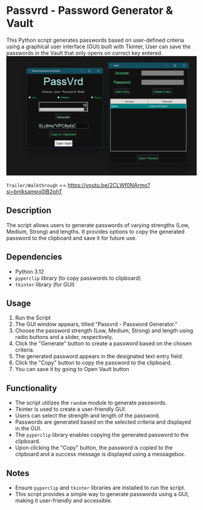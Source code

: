 # Passvrd - Password Generator & Vault

This Python script generates passwords based on user-defined criteria using a graphical user interface (GUI) built with Tkinter, User can save the passwords in the Vault that only opens on correct key entered.
![screenshot](ss.png)

`Trailer/Walkthrough` == https://youtu.be/2CLWf0NArmo?si=bnIksampo0lB2phT

## Description

The script allows users to generate passwords of varying strengths (Low, Medium, Strong) and lengths. It provides options to copy the generated password to the clipboard and save it for future use.

## Dependencies

- Python 3.12
- `pyperclip` library (to copy passwords to clipboard)
- `tkinter` library (for GUI)

## Usage

1. Run the Script
2. The GUI window appears, titled "Passvrd - Password Generator."
3. Choose the password strength (Low, Medium, Strong) and length using radio buttons and a slider, respectively.
4. Click the "Generate" button to create a password based on the chosen criteria.
5. The generated password appears in the designated text entry field.
6. Click the "Copy" button to copy the password to the clipboard.
7. You can save it by going to Open Vault button

## Functionality

- The script utilizes the `random` module to generate passwords.
- Tkinter is used to create a user-friendly GUI.
- Users can select the strength and length of the password.
- Passwords are generated based on the selected criteria and displayed in the GUI.
- The `pyperclip` library enables copying the generated password to the clipboard.
- Upon clicking the "Copy" button, the password is copied to the clipboard and a success message is displayed using a messagebox.

## Notes

- Ensure `pyperclip` and `tkinter` libraries are installed to run the script.
- This script provides a simple way to generate passwords using a GUI, making it user-friendly and accessible.
